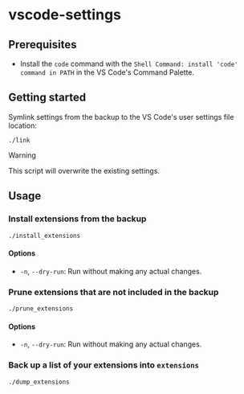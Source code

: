 # vscode-settings

## Prerequisites

- Install the `code` command with the `Shell Command: install 'code' command in PATH` in the VS Code's Command Palette.

## Getting started

Symlink settings from the backup to the VS Code's user settings file location:

```shell
./link
```

> [!WARNING]
> This script will overwrite the existing settings.

## Usage

### Install extensions from the backup

```shell
./install_extensions
```

#### Options

- `-n`, `--dry-run`: Run without making any actual changes.

### Prune extensions that are not included in the backup

```shell
./prune_extensions
```

#### Options

- `-n`, `--dry-run`: Run without making any actual changes.

### Back up a list of your extensions into `extensions`

```shell
./dump_extensions
```
